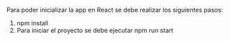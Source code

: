 Para poder inicializar la app en React se debe realizar los siguientes pasos:
1. npm install
2. Para iniciar el proyecto se debe ejecutar npm run start
